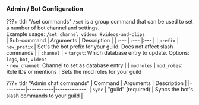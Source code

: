 ### Admin / Bot Configuration

???+ tldr "/set commands"
    `/set` is a group command that can be used to set a number of bot channel and settings.  
    Example usage: `/set channel videos #videos-and-clips`  
    | Sub-command | Arguments | Description |
    | :--- | :--- |:--- |
    | `prefix` | `new_prefix` | Set's the bot prefix for your guild. Does not affect slash commands | 
    | `channel` | - `target`: Which database entry to update. Options: `logs`, `bot`, `videos`<br>- `new_channel`: Channel to set as database entry | 
    | `modroles` | `mod_roles`: Role IDs or mentions | Sets the mod roles for your guild

???+ tldr "Admin chat commands"
    | Command | Arguments | Description |
    |---------|-----------|-------------|
    | `sync` | "guild" (required) | Syncs the bot's slash commands to your guild |
    
